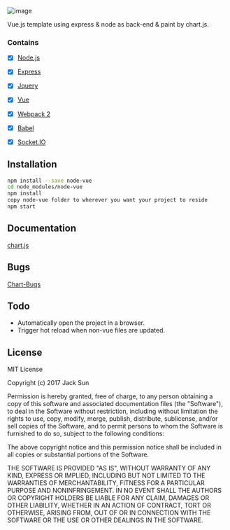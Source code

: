 ![image](https://cloud.githubusercontent.com/assets/16094680/21953225/1fd39f48-da6c-11e6-8ab1-213dab2aa260.png)



Vue.js template using express & node as back-end & paint by chart.js.

### Contains
- [x] [Node.js](https://github.com/nodejs/node)
- [x] [Express](https://github.com/expressjs/express)
- [x] [Jquery](https://github.com/jquery/jquery)
- [x] [Vue](https://github.com/vuejs/vue)
- [x] [Webpack 2](https://webpack.js.org/?utm_source=github&utm_medium=readme&utm_campaign=top)
- [x] [Babel](https://babeljs.io/)
- [x] [Socket.IO](https://github.com/socketio/socket.io)


## Installation
```sh
npm install --save node-vue
cd node_modules/node-vue
npm install
copy node-vue folder to wherever you want your project to reside
npm start
```

## Documentation
[chart.js](http://www.chartjs.org/)


## Bugs
[Chart-Bugs](https://github.com/sunNode/node-socket-chart/issues)

## Todo
- Automatically open the project in a browser.
- Trigger hot reload when non-vue files are updated.


## License
MIT License

Copyright (c) 2017 Jack Sun

Permission is hereby granted, free of charge, to any person obtaining a copy
of this software and associated documentation files (the "Software"), to deal
in the Software without restriction, including without limitation the rights
to use, copy, modify, merge, publish, distribute, sublicense, and/or sell
copies of the Software, and to permit persons to whom the Software is
furnished to do so, subject to the following conditions:

The above copyright notice and this permission notice shall be included in all
copies or substantial portions of the Software.

THE SOFTWARE IS PROVIDED "AS IS", WITHOUT WARRANTY OF ANY KIND, EXPRESS OR
IMPLIED, INCLUDING BUT NOT LIMITED TO THE WARRANTIES OF MERCHANTABILITY,
FITNESS FOR A PARTICULAR PURPOSE AND NONINFRINGEMENT. IN NO EVENT SHALL THE
AUTHORS OR COPYRIGHT HOLDERS BE LIABLE FOR ANY CLAIM, DAMAGES OR OTHER
LIABILITY, WHETHER IN AN ACTION OF CONTRACT, TORT OR OTHERWISE, ARISING FROM,
OUT OF OR IN CONNECTION WITH THE SOFTWARE OR THE USE OR OTHER DEALINGS IN THE
SOFTWARE.
